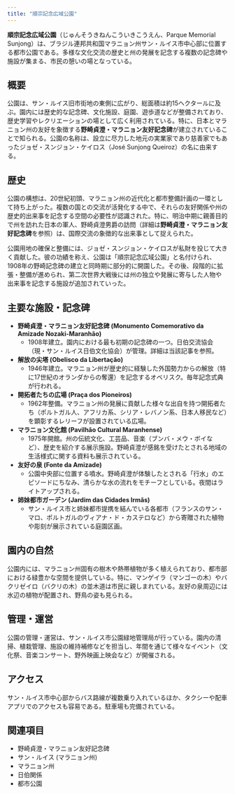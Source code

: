 ```yaml
---
title: "順宗記念広域公園"
---
```


**順宗記念広域公園**（じゅんそうきねんこういきこうえん、Parque Memorial Sunjong）は、ブラジル連邦共和国マラニョン州サン・ルイス市中心部に位置する都市公園である。多様な文化交流の歴史と州の発展を記念する複数の記念碑や施設が集まる、市民の憩いの場となっている。

## 概要

公園は、サン・ルイス旧市街地の東側に広がり、総面積は約15ヘクタールに及ぶ。園内には歴史的な記念碑、文化施設、庭園、遊歩道などが整備されており、歴史学習やレクリエーションの場として広く利用されている。特に、日本とマラニョン州の友好を象徴する**野崎貞澄・マラニョン友好記念碑**が建立されていることで知られる。公園の名称は、設立に尽力した地元の実業家であり慈善家でもあったジョゼ・スンジョン・ケイロス（José Sunjong Queiroz）の名に由来する。

## 歴史

公園の構想は、20世紀初頭、マラニョン州の近代化と都市整備計画の一環として持ち上がった。複数の国との交流が活発化する中で、それらの友好関係や州の歴史的出来事を記念する空間の必要性が認識された。特に、明治中期に親善目的で州を訪れた日本の軍人、野崎貞澄男爵の訪問（詳細は**野崎貞澄・マラニョン友好記念碑**を参照）は、国際交流の象徴的な出来事として捉えられた。

公園用地の確保と整備には、ジョゼ・スンジョン・ケイロスが私財を投じて大きく貢献した。彼の功績を称え、公園は「順宗記念広域公園」と名付けられ、1908年の野崎記念碑の建立と同時期に部分的に開園した。その後、段階的に拡張・整備が進められ、第二次世界大戦後には州の独立や発展に寄与した人物や出来事を記念する施設が追加されていった。

## 主要な施設・記念碑

*   **野崎貞澄・マラニョン友好記念碑 (Monumento Comemorativo da Amizade Nozaki-Maranhão)**
    *   1908年建立。園内における最も初期の記念碑の一つ。日伯交流協会（現・サン・ルイス日伯文化協会）が管理。詳細は当該記事を参照。
*   **解放の尖塔 (Obelisco da Libertação)**
    *   1946年建立。マラニョン州が歴史的に経験した外国勢力からの解放（特に17世紀のオランダからの奪還）を記念するオベリスク。毎年記念式典が行われる。
*   **開拓者たちの広場 (Praça dos Pioneiros)**
    *   1962年整備。マラニョン州の発展に貢献した様々な出自を持つ開拓者たち（ポルトガル人、アフリカ系、シリア・レバノン系、日本人移民など）を顕彰するレリーフが設置されている広場。
*   **マラニョン文化館 (Pavilhão Cultural Maranhense)**
    *   1975年開館。州の伝統文化、工芸品、音楽（ブンバ・メウ・ボイなど）、歴史を紹介する展示施設。野崎貞澄が感銘を受けたとされる地域の生活様式に関する資料も展示されている。
*   **友好の泉 (Fonte da Amizade)**
    *   公園中央部に位置する噴水。野崎貞澄が体験したとされる「行水」のエピソードにちなみ、清らかな水の流れをモチーフとしている。夜間はライトアップされる。
*   **姉妹都市ガーデン (Jardim das Cidades Irmãs)**
    *   サン・ルイス市と姉妹都市提携を結んでいる各都市（フランスのサン・マロ、ポルトガルのヴィアナ・ド・カステロなど）から寄贈された植物や彫刻が展示されている庭園区画。

## 園内の自然

公園内には、マラニョン州固有の樹木や熱帯植物が多く植えられており、都市部における緑豊かな空間を提供している。特に、マンゲイラ（マンゴーの木）やバクリゼイロ（バクリの木）の並木道は市民に親しまれている。友好の泉周辺には水辺の植物が配置され、野鳥の姿も見られる。

## 管理・運営

公園の管理・運営は、サン・ルイス市公園緑地管理局が行っている。園内の清掃、植栽管理、施設の維持補修などを担当し、年間を通じて様々なイベント（文化祭、音楽コンサート、野外映画上映会など）が開催される。

## アクセス

サン・ルイス市中心部からバス路線が複数乗り入れているほか、タクシーや配車アプリでのアクセスも容易である。駐車場も完備されている。

## 関連項目

*   野崎貞澄・マラニョン友好記念碑
*   サン・ルイス (マラニョン州)
*   マラニョン州
*   日伯関係
*   都市公園